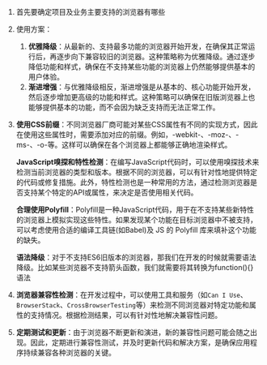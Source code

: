 1. 首先要确定项目及业务主要支持的浏览器有哪些

2. 使用方案：

   1. **优雅降级**：从最新的、支持最多功能的浏览器开始开发，在确保其正常运行后，再逐步向下兼容较旧的浏览器。这种策略称为优雅降级。通过逐步降低功能和样式，确保在不支持某些功能的浏览器上仍然能够提供基本的用户体验。
   2. **渐进增强**：与优雅降级相反，渐进增强是从基本的、核心功能开始开发，然后逐步增加更高级的功能和样式。这种策略可以确保在旧版浏览器上也能够提供基本的功能，而不会因为缺乏支持而无法正常工作。

3. **使用CSS前缀**：不同浏览器厂商可能对某些CSS属性有不同的实现方式，因此在使用这些属性时，需要添加对应的前缀。例如，-webkit-、-moz-、-ms-、-o-等。这样可以确保在各个浏览器上都能够正确地渲染样式。

   **JavaScript嗅探和特性检测**：在编写JavaScript代码时，可以使用嗅探技术来检测当前浏览器的类型和版本。根据不同的浏览器，可以有针对性地提供特定的代码或修复措施。此外，特性检测也是一种常用的方法，通过检测浏览器是否支持某个特定的API或属性，来决定是否使用相关代码。

   **合理使用Polyfill**：Polyfill是一种JavaScript代码，用于在不支持某些新特性的浏览器上模拟实现这些特性。如果发现某个功能在目标浏览器中不被支持，可以考虑使用合适的编译工具链(如Babel)及 JS 的 Polyfill 库来填补这个功能的缺失。

   **语法降级**：对于不支持ES6旧版本的浏览器，那我们在开发的时候就需要语法降级。比如某些浏览器不支持箭头函数，我们就需要将其转换为function(){}语法

4. **浏览器兼容性检测**：在开发过程中，可以使用工具和服务（如`Can I Use`、`BrowserStack`、`CrossBrowserTesting`等）来检测不同浏览器对特定功能和属性的支持情况。根据检测结果，可以有针对性地解决兼容性问题。

5. **定期测试和更新**：由于浏览器不断更新和演进，新的兼容性问题可能会随之出现。因此，定期进行兼容性测试，并及时更新代码和解决方案，是确保应用程序持续兼容各种浏览器的关键。